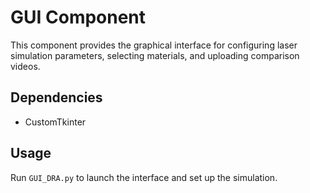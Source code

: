 # GUI Component
This component provides the graphical interface for configuring laser simulation parameters, selecting materials, and uploading comparison videos.

## Dependencies
- CustomTkinter

## Usage
Run `GUI_DRA.py` to launch the interface and set up the simulation.
